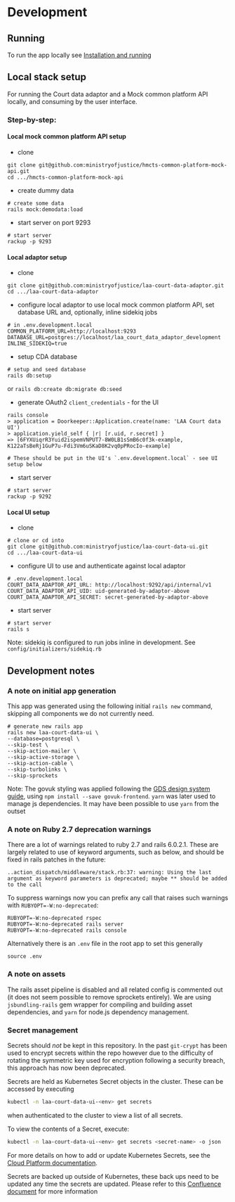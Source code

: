 # Development

## Running

To run the app locally see [Installation and running](installation.md)

## Local stack setup

For running the Court data adaptor and a Mock common platform API locally, and consuming by the user interface.

### Step-by-step:

#### Local mock common platform API setup

- clone
```
git clone git@github.com:ministryofjustice/hmcts-common-platform-mock-api.git
cd .../hmcts-common-platform-mock-api
```

- create dummy data
```
# create some data
rails mock:demodata:load
```

- start server on port 9293
```
# start server
rackup -p 9293
```

#### Local adaptor setup

- clone

```
git clone git@github.com:ministryofjustice/laa-court-data-adaptor.git
cd .../laa-court-data-adaptor
```

- configure local adaptor to use local mock common platform API, set database URL and, optionally, inline sidekiq jobs
```
# in .env.development.local
COMMON_PLATFORM_URL=http://localhost:9293
DATABASE_URL=postgres://localhost/laa_court_data_adaptor_development
INLINE_SIDEKIQ=true
```

- setup CDA database
```
# setup and seed database
rails db:setup
```
or
`rails db:create db:migrate db:seed`

- generate OAuth2 `client_credentials` - for the UI
```
rails console
> application = Doorkeeper::Application.create(name: 'LAA Court data UI')
> application.yield_self { |r| [r.uid, r.secret] }
=> [6FYXUiqrR3Yuid2ispemVNPUT7-8W0LB1sSmB6c0f3k-example, K122aTsBeRj1GuP7u-Fdi3Vm6uSKaD8K2vq0pPRocIo-example]

# These should be put in the UI's `.env.development.local` - see UI setup below
```

- start server
```
# start server
rackup -p 9292
```

#### Local UI setup

- clone
```
# clone or cd into
git clone git@github.com:ministryofjustice/laa-court-data-ui.git
cd .../laa-court-data-ui
```

- configure UI to use and authenticate against local adaptor
```
# .env.development.local
COURT_DATA_ADAPTOR_API_URL: http://localhost:9292/api/internal/v1
COURT_DATA_ADAPTOR_API_UID: uid-generated-by-adaptor-above
COURT_DATA_ADAPTOR_API_SECRET: secret-generated-by-adaptor-above
```

- start server
```
# start server
rails s
```
Note: sidekiq is configured to run jobs inline in development. See `config/initializers/sidekiq.rb`

## Development notes

### A note on initial app generation

This app was generated using the following initial `rails new` command, skipping all components we do not currently need.

```
# generate new rails app
rails new laa-court-data-ui \
--database=postgresql \
--skip-test \
--skip-action-mailer \
--skip-active-storage \
--skip-action-cable \
--skip-turbolinks \
--skip-sprockets
```

Note: The govuk styling was applied following the [GDS design system guide](https://github.com/alphagov/govuk-frontend/blob/master/docs/installation/installing-with-npm.md), using `npm install --save govuk-frontend`. `yarn`
was later used to manage js dependencies. It may have been possible to use
`yarn` from the outset

### A note on Ruby 2.7 deprecation warnings

There are a lot of warnings related to ruby 2.7 and rails 6.0.2.1. These are largely related to use of keyword arguments, such as below, and should be fixed
in rails patches in the future:
```
..action_dispatch/middleware/stack.rb:37: warning: Using the last argument as keyword parameters is deprecated; maybe ** should be added to the call
```

To suppress warnings now you can prefix any call that raises such warnings with `RUBYOPT=-W:no-deprecated`:
```
RUBYOPT=-W:no-deprecated rspec
RUBYOPT=-W:no-deprecated rails server
RUBYOPT=-W:no-deprecated rails console
```

Alternatively there is an `.env` file in the root app to set this generally
```
source .env
```

### A note on assets

The rails asset pipeline is disabled and all related config is commented out (it does not seem possible to remove sprockets entirely). We are using `jsbundling-rails` gem wrapper for compiling and building asset dependencies, and `yarn` for node.js dependency management.

### Secret management

Secrets should _not_ be kept in this repository. In the past `git-crypt` has been used to encrypt secrets within the repo however due to the difficulty of rotating the symmetric key used for encryption following a security breach, this approach has now been deprecated.

Secrets are held as Kubernetes Secret objects in the cluster. These can be accessed by executing

```bash
kubectl -n laa-court-data-ui-<env> get secrets
```

when authenticated to the cluster to view a list of all secrets.

To view the contents of a Secret, execute:

```bash
kubectl -n laa-court-data-ui-<env> get secrets <secret-name> -o json
```

For more details on how to add or update Kubernetes Secrets, see the [Cloud Platform documentation](https://user-guide.cloud-platform.service.justice.gov.uk/documentation/deploying-an-app/add-secrets-to-deployment.html#adding-a-secret-to-an-application).

Secrets are backed up outside of Kubernetes, these back ups need to be updated any time the secrets are updated. Please refer to this [Confluence document](https://dsdmoj.atlassian.net/wiki/spaces/CFP/pages/4273504650/Secrets+Strategy+Post+Git-Crypt#Where-We-Are-Storing-Secrets-Now) for more information
